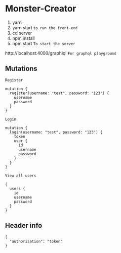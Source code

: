 # Monster-Creator

1. yarn 
2. yarn start ```to run the front-end```
3. cd server
4. npm install
5. npm start ```To start the server```

http://localhost:4000/graphiql ```For graphql playground```

## Mutations

``` Register ```
```
mutation {
  register(username: "test", password: "123") {
    username
    password
  }
}
```
``` Login ```
```
mutation {
  login(username: "test", password: "123") {
    token
    user {
      id
      username
      password
    }
  }
}
```
``` View all users ```
```
{
  users {
    id
    username
    password
  }
}
```
## Header info
```
{
  "authorization": "token"
}
```
